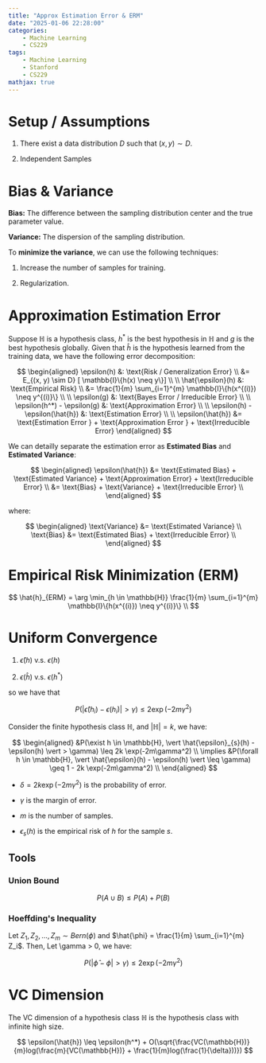 ```yaml
---
title: "Approx Estimation Error & ERM"
date: "2025-01-06 22:28:00"
categories: 
    - Machine Learning
    - CS229
tags: 
    - Machine Learning
    - Stanford
    - CS229
mathjax: true
---
```

# Setup / Assumptions

1. There exist a data distribution $D$ such that $(x, y) \sim D$.

2. Independent Samples

# Bias & Variance

**Bias:** The difference between the sampling distribution center and the true parameter value.

**Variance:** The dispersion of the sampling distribution.

To **minimize the variance**, we can use the following techniques:

1. Increase the number of samples for training.

2. Regularization.

# Approximation Estimation Error

Suppose $\mathbb{H}$ is a hypothesis class, $h^*$ is the best hypothesis in $\mathbb{H}$ and $g$ is the best hypothesis globally. Given that $\hat{h}$ is the hypothesis learned from the training data, we have the following error decomposition:

$$
\begin{aligned}
\epsilon(h) &: \text{Risk / Generalization Error} \\
&= E_{(x, y) \sim D} [ \mathbb{I}\{h(x) \neq y\}] \\
\\
\hat{\epsilon}(h) &: \text{Empirical Risk} \\
&= \frac{1}{m} \sum_{i=1}^{m} \mathbb{I}\{h(x^{(i)}) \neq y^{(i)}\} \\
\\
\epsilon(g) &: \text{Bayes Error / Irreducible Error} \\
\\
\epsilon(h^*) - \epsilon(g) &: \text{Approximation Error} \\
\\
\epsilon(h) - \epsilon(\hat{h}) &: \text{Estimation Error} \\
\\
\epsilon(\hat{h}) &= \text{Estimation Error } + \text{Approximation Error } + \text{Irreducible Error}
\end{aligned}
$$

We can detailly separate the estimation error as **Estimated Bias** and **Estimated Variance**:

$$
\begin{aligned}
\epsilon(\hat{h}) &= \text{Estimated Bias} + \text{Estimated Variance} + \text{Approximation Error} +  \text{Irreducible Error} \\
&= \text{Bias} + \text{Variance} + \text{Irreducible Error} \\
\end{aligned}
$$

where:

$$
\begin{aligned}
\text{Variance} &= \text{Estimated Variance} \\
\text{Bias} &= \text{Estimated Bias} + \text{Irreducible Error} \\
\end{aligned}
$$

# Empirical Risk Minimization (ERM)

$$
\hat{h}_{ERM} = \arg \min_{h \in \mathbb{H}} \frac{1}{m} \sum_{i=1}^{m} \mathbb{I}\{h(x^{(i)}) \neq y^{(i)}\} \\
$$

# Uniform Convergence

1. $\hat{\epsilon}(h) \text{ v.s. } \epsilon(h)$

2. $\epsilon(\hat{h}) \text{ v.s. } \epsilon(h^*)$

so we have that

$$
P(\vert \hat{\epsilon}(h_i) - \epsilon(h_i) \vert  > \gamma) \leq 2 \exp(-2m\gamma^2)
$$

Consider the finite hypothesis class $\mathbb{H}$, and $\vert \mathbb{H} \vert = k$, we have:

$$
\begin{aligned}
&P(\exist h \in \mathbb{H}, \vert \hat{\epsilon}_{s}(h) - \epsilon(h) \vert  > \gamma) \leq 2k \exp(-2m\gamma^2) \\
\implies &P(\forall h \in \mathbb{H}, \vert \hat{\epsilon}(h) - \epsilon(h) \vert  \leq \gamma) \geq 1 - 2k \exp(-2m\gamma^2) \\
\end{aligned}
$$

- $\delta = 2k \exp(-2m\gamma^2)$ is the probability of error.

- $\gamma$ is the margin of error.

- $m$ is the number of samples.

- $\epsilon_s(h)$ is the empirical risk of $h$ for the sample $s$.

## Tools

### Union Bound

$$
P(A \cup B) \leq P(A) + P(B)
$$

### Hoeffding's Inequality

Let $Z_1, Z_2, \ldots, Z_m \sim Bern(\phi)$ and $\hat{\phi} = \frac{1}{m} \sum_{i=1}^{m} Z_i$. Then, Let \gamma > 0, we have:

$$
P(\vert \hat{\phi} - \phi \vert  > \gamma) \leq 2 \exp(-2m\gamma^2)
$$

# VC Dimension

The VC dimension of a hypothesis class $\mathbb{H}$ is the hypothesis class with infinite high size.

$$
\epsilon(\hat{h}) \leq \epsilon(h^*) + O(\sqrt{\frac{VC(\mathbb{H})}{m}log(\frac{m}{VC(\mathbb{H})} + \frac{1}{m}log(\frac{1}{\delta}))})
$$